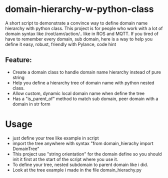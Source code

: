 # domain-hierarchy-w-python-class
A short script to demonstrate a convince way to define domain name hierarchy with python class.
This project is for people who work with a lot of domain syntax like /root/amr/action/.. like in ROS and MQTT.
If you tired of have to remember every domain, sub domain, here is a way to help you define it easy, robust, friendly with Pylance, code hint

## Feature:
- Create a domain class to handle domain name hierarchy instead of pure string
- Help you define a hierarchy tree of domain name with python nested class.
- Allow custom, dynamic local domain name when define the tree
- Has a "is_parent_of" method to match sub domain, peer domain with a domain in str form

# Usage
- just define your tree like example in script
- import the tree anywhere with syntax "from domain_hierachy import DomainTree"
- This project use "string orientation" for the domain define so you should init it first at the start of the script where you use it.
- To define your tree, nested subdomain to parent domain like i did.
- Look at the tree example i made in the file domain_hierachy.py

